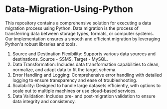 # Data-Migration-Using-Python
This repository contains a comprehensive solution for executing a data migration process using Python. Data migration is the process of transferring data between storage types, formats, or computer systems. Our implementation ensures a smooth and efficient migration by leveraging Python's robust libraries and tools.

1) Source and Destination Flexibility: Supports various data sources and destinations. Source - SSMS, Target - MySQL.
2) Data Transformation: Includes data transformation capabilities to clean, normalize, and adapt data to fit the target schema.
3) Error Handling and Logging: Comprehensive error handling with detailed logging to ensure transparency and ease of troubleshooting.
4) Scalability: Designed to handle large datasets efficiently, with options to scale out to multiple machines or use cloud-based services.
5) Data Validation: Includes pre- and post-migration validation to ensure data integrity and consistency.

